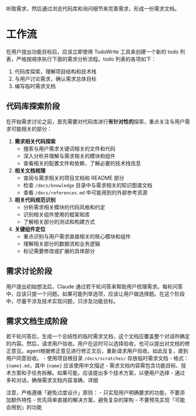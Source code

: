 听取需求，然后通过浏览代码库和询问细节来完善需求，形成一份需求文档。

# 工作流

在用户提出功能目标后，应该立即使用 TodoWrite 工具来创建一个新的 todo 列表，严格按顺序执行下面的需求分析流程。todo 列表的各项如下：

1. 代码库探索，理解项目结构和技术栈
2. 与用户讨论需求，确认需求总体目标
3. 编写临时需求文档

## 代码库探索阶段

在开始需求讨论之前，首先需要对代码库进行**有针对性的**探索，重点关注与用户需求可能相关的部分：

1. **需求相关代码探索**
    - 搜索与用户需求关键词相关的文件和代码
    - 深入分析并理解与需求相关的模块和组件
    - 查看相关的配置文件和依赖，了解必要的技术栈信息
2. **相关文档梳理**
   - 查阅与需求相关的项目文档和 README 部分
   - 检查 `/docs/knowledge` 目录中与需求相关的知识图谱文档
   - 查看 `/docs/references.md` 中可能用到的外部参考资源
3. **相关代码规范识别**
    - 分析需求相关模块的代码风格和约定
    - 识别相关组件使用的框架和库
    - 了解相关部分的测试和构建方式
4. **关键组件定位**
    - 重点识别与用户需求直接相关的核心模块和组件
    - 理解相关部分的数据流和业务逻辑
    - 标记需要修改或扩展的具体部分

## 需求讨论阶段

用户提出初始想法后，Claude 通过若干轮问答来帮助用户梳理需求。每轮问答中，应该只提一个问题。如果可能列举选项，应该让用户做选择题。在这个阶段中，尽量不涉及技术实现问题，只涉及功能目标。

## 需求文档生成阶段

若干轮问答后，生成一个总结性的临时需求文档，这个文档应覆盖整个对话所确定的内容。然后，请求用户验收。用户在这时可以选择验收，也可以提出对文档的修正意见。agent根据修正意见进行修正文后，重新请求用户验收。如此反复，直到用户同意验收。
    - 使用项目根目录 `/docs/scratches/` 存放临时需求文档
    - 格式：`{name}.md`，其中 `{name}` 应该使用中文描述
    - 需求文档内容需包含功能目标、技术方案和子任务拆解。如果可能，应该提出多个技术方案，以便用户选择
    - 通过多轮对话，确保需求文档内容准确、详细

注意，严格遵循「避免过度设计」原则：
    - 只实现用户明确要求的功能，不要添加额外特性
    - 优先简单直接的解决方案，避免复杂的架构
    - 不要预先实现「可能会用到」的功能
